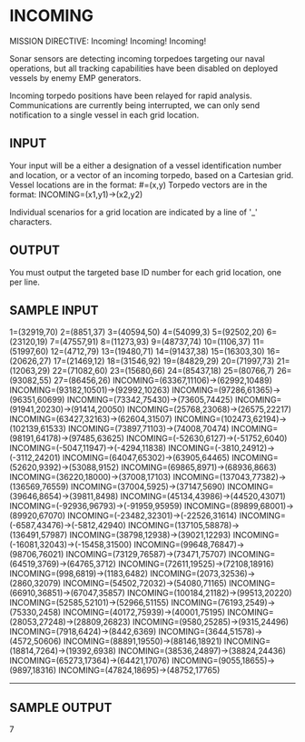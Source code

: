 <!-- RATING: EASY -->
<!-- NAME:  INCOMING -->
<!-- GENERATOR: generate.pl -->
# INCOMING

MISSION DIRECTIVE: Incoming! Incoming! Incoming!

Sonar sensors are detecting incoming torpedoes targeting our naval operations, but all tracking capabilities have been disabled on deployed vessels by enemy EMP generators.

Incoming torpedo positions have been relayed for rapid analysis. Communications are currently being interrupted, we can only send notification to a single vessel in each grid location.

## INPUT
Your input will be a either a designation of a vessel identification number and location, or a vector of an incoming torpedo, based on a Cartesian grid.
Vessel locations are in the format: #=(x,y) 
Torpedo vectors are in the format: INCOMING=(x1,y1)->(x2,y2)

Individual scenarios for a grid location are indicated by a line of '_' characters.


## OUTPUT
You must output the targeted base ID number for each grid location, one per line.

## SAMPLE INPUT
1=(32919,70)
2=(8851,37)
3=(40594,50)
4=(54099,3)
5=(92502,20)
6=(23120,19)
7=(47557,91)
8=(11273,93)
9=(48737,74)
10=(1106,37)
11=(51997,60)
12=(4712,79)
13=(19480,71)
14=(91437,38)
15=(16303,30)
16=(20626,27)
17=(21469,12)
18=(31546,92)
19=(84829,29)
20=(71997,73)
21=(12063,29)
22=(71082,60)
23=(15680,66)
24=(85437,18)
25=(80766,7)
26=(93082,55)
27=(86456,26)
INCOMING=(63367,11106)->(62992,10489)
INCOMING=(93182,10501)->(92992,10263)
INCOMING=(97286,61365)->(96351,60699)
INCOMING=(73342,75430)->(73605,74425)
INCOMING=(91941,20230)->(91414,20050)
INCOMING=(25768,23068)->(26575,22217)
INCOMING=(63427,32163)->(62604,31507)
INCOMING=(102473,62194)->(102139,61533)
INCOMING=(73897,71103)->(74008,70474)
INCOMING=(98191,64178)->(97485,63625)
INCOMING=(-52630,6127)->(-51752,6040)
INCOMING=(-5047,11947)->(-4294,11838)
INCOMING=(-3810,24912)->(-3112,24201)
INCOMING=(64047,65302)->(63905,64465)
INCOMING=(52620,9392)->(53088,9152)
INCOMING=(69865,8971)->(68936,8663)
INCOMING=(36220,18000)->(37008,17103)
INCOMING=(137043,77382)->(136569,76559)
INCOMING=(37004,5925)->(37147,5690)
INCOMING=(39646,8654)->(39811,8498)
INCOMING=(45134,43986)->(44520,43071)
INCOMING=(-92936,96793)->(-91959,95959)
INCOMING=(89899,68001)->(89920,67070)
INCOMING=(-23482,32301)->(-22526,31614)
INCOMING=(-6587,43476)->(-5812,42940)
INCOMING=(137105,58878)->(136491,57987)
INCOMING=(38798,12938)->(39021,12293)
INCOMING=(-16081,32043)->(-15458,31500)
INCOMING=(99648,76847)->(98706,76021)
INCOMING=(73129,76587)->(73471,75707)
INCOMING=(64519,3769)->(64765,3712)
INCOMING=(72611,19525)->(72108,18916)
INCOMING=(998,6819)->(1183,6482)
INCOMING=(2073,32536)->(2860,32079)
INCOMING=(54502,72032)->(54080,71165)
INCOMING=(66910,36851)->(67047,35857)
INCOMING=(100184,21182)->(99513,20220)
INCOMING=(52585,52101)->(52966,51155)
INCOMING=(76193,2549)->(75330,2458)
INCOMING=(40172,75939)->(40001,75195)
INCOMING=(28053,27248)->(28809,26823)
INCOMING=(9580,25285)->(9315,24496)
INCOMING=(7918,6424)->(8442,6369)
INCOMING=(3644,51578)->(4572,50606)
INCOMING=(88891,19550)->(88146,18921)
INCOMING=(18814,7264)->(19392,6938)
INCOMING=(38536,24897)->(38824,24436)
INCOMING=(65273,17364)->(64421,17076)
INCOMING=(9055,18655)->(9897,18316)
INCOMING=(47824,18695)->(48752,17765)
_______________________________________________________________
                     
## SAMPLE OUTPUT
7
